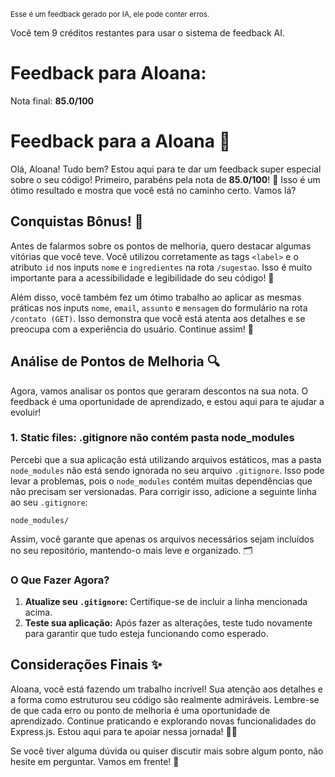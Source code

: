 <sup>Esse é um feedback gerado por IA, ele pode conter erros.</sup>

Você tem 9 créditos restantes para usar o sistema de feedback AI.

# Feedback para Aloana:

Nota final: **85.0/100**

# Feedback para a Aloana 🚀

Olá, Aloana! Tudo bem? Estou aqui para te dar um feedback super especial sobre o seu código! Primeiro, parabéns pela nota de **85.0/100**! 🎉 Isso é um ótimo resultado e mostra que você está no caminho certo. Vamos lá?

## Conquistas Bônus! 🎉

Antes de falarmos sobre os pontos de melhoria, quero destacar algumas vitórias que você teve. Você utilizou corretamente as tags `<label>` e o atributo `id` nos inputs `nome` e `ingredientes` na rota `/sugestao`. Isso é muito importante para a acessibilidade e legibilidade do seu código! 👏

Além disso, você também fez um ótimo trabalho ao aplicar as mesmas práticas nos inputs `nome`, `email`, `assunto` e `mensagem` do formulário na rota `/contato (GET)`. Isso demonstra que você está atenta aos detalhes e se preocupa com a experiência do usuário. Continue assim! 🌟

## Análise de Pontos de Melhoria 🔍

Agora, vamos analisar os pontos que geraram descontos na sua nota. O feedback é uma oportunidade de aprendizado, e estou aqui para te ajudar a evoluir! 

### 1. **Static files: .gitignore não contém pasta node_modules**

Percebi que a sua aplicação está utilizando arquivos estáticos, mas a pasta `node_modules` não está sendo ignorada no seu arquivo `.gitignore`. Isso pode levar a problemas, pois o `node_modules` contém muitas dependências que não precisam ser versionadas. Para corrigir isso, adicione a seguinte linha ao seu `.gitignore`:

```
node_modules/
```

Assim, você garante que apenas os arquivos necessários sejam incluídos no seu repositório, mantendo-o mais leve e organizado. 🗂️

### O Que Fazer Agora?

1. **Atualize seu `.gitignore`:** Certifique-se de incluir a linha mencionada acima.
2. **Teste sua aplicação:** Após fazer as alterações, teste tudo novamente para garantir que tudo esteja funcionando como esperado.

## Considerações Finais ✨

Aloana, você está fazendo um trabalho incrível! Sua atenção aos detalhes e a forma como estruturou seu código são realmente admiráveis. Lembre-se de que cada erro ou ponto de melhoria é uma oportunidade de aprendizado. Continue praticando e explorando novas funcionalidades do Express.js. Estou aqui para te apoiar nessa jornada! 🚀💡

Se você tiver alguma dúvida ou quiser discutir mais sobre algum ponto, não hesite em perguntar. Vamos em frente! 💪